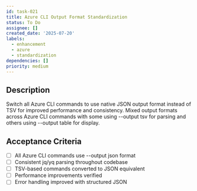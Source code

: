 ```yaml
---
id: task-021
title: Azure CLI Output Format Standardization
status: To Do
assignee: []
created_date: '2025-07-20'
labels:
  - enhancement
  - azure
  - standardization
dependencies: []
priority: medium
---
```


## Description

Switch all Azure CLI commands to use native JSON output format instead of TSV for improved performance and consistency. Mixed output formats across Azure CLI commands with some using --output tsv for parsing and others using --output table for display.

## Acceptance Criteria

- [ ] All Azure CLI commands use --output json format
- [ ] Consistent jq/yq parsing throughout codebase
- [ ] TSV-based commands converted to JSON equivalent
- [ ] Performance improvements verified
- [ ] Error handling improved with structured JSON
